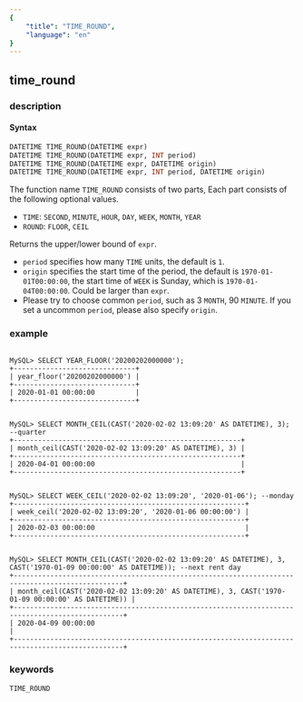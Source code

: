 ```yaml
---
{
    "title": "TIME_ROUND",
    "language": "en"
}
---
```


<!-- 
Licensed to the Apache Software Foundation (ASF) under one
or more contributor license agreements.  See the NOTICE file
distributed with this work for additional information
regarding copyright ownership.  The ASF licenses this file
to you under the Apache License, Version 2.0 (the
"License"); you may not use this file except in compliance
with the License.  You may obtain a copy of the License at

  http://www.apache.org/licenses/LICENSE-2.0

Unless required by applicable law or agreed to in writing,
software distributed under the License is distributed on an
"AS IS" BASIS, WITHOUT WARRANTIES OR CONDITIONS OF ANY
KIND, either express or implied.  See the License for the
specific language governing permissions and limitations
under the License.
-->

## time_round
### description
#### Syntax

```sql
DATETIME TIME_ROUND(DATETIME expr)
DATETIME TIME_ROUND(DATETIME expr, INT period)
DATETIME TIME_ROUND(DATETIME expr, DATETIME origin)
DATETIME TIME_ROUND(DATETIME expr, INT period, DATETIME origin)
```

The function name `TIME_ROUND` consists of two parts, Each part consists of the following optional values.
- `TIME`: `SECOND`, `MINUTE`, `HOUR`, `DAY`, `WEEK`, `MONTH`, `YEAR`
- `ROUND`: `FLOOR`, `CEIL`

Returns the upper/lower bound of `expr`.

- `period` specifies how many `TIME` units, the default is `1`.
- `origin` specifies the start time of the period, the default is `1970-01-01T00:00:00`, the start time of `WEEK` is Sunday, which is `1970-01-04T00:00:00`. Could be larger than `expr`.
- Please try to choose common `period`, such as 3 `MONTH`, 90 `MINUTE`. If you set a uncommon `period`, please also specify `origin`.

### example

```

MySQL> SELECT YEAR_FLOOR('20200202000000');
+------------------------------+
| year_floor('20200202000000') |
+------------------------------+
| 2020-01-01 00:00:00          |
+------------------------------+


MySQL> SELECT MONTH_CEIL(CAST('2020-02-02 13:09:20' AS DATETIME), 3); --quarter
+--------------------------------------------------------+
| month_ceil(CAST('2020-02-02 13:09:20' AS DATETIME), 3) |
+--------------------------------------------------------+
| 2020-04-01 00:00:00                                    |
+--------------------------------------------------------+


MySQL> SELECT WEEK_CEIL('2020-02-02 13:09:20', '2020-01-06'); --monday
+---------------------------------------------------------+
| week_ceil('2020-02-02 13:09:20', '2020-01-06 00:00:00') |
+---------------------------------------------------------+
| 2020-02-03 00:00:00                                     |
+---------------------------------------------------------+


MySQL> SELECT MONTH_CEIL(CAST('2020-02-02 13:09:20' AS DATETIME), 3, CAST('1970-01-09 00:00:00' AS DATETIME)); --next rent day
+-------------------------------------------------------------------------------------------------+
| month_ceil(CAST('2020-02-02 13:09:20' AS DATETIME), 3, CAST('1970-01-09 00:00:00' AS DATETIME)) |
+-------------------------------------------------------------------------------------------------+
| 2020-04-09 00:00:00                                                                             |
+-------------------------------------------------------------------------------------------------+

```
### keywords
    TIME_ROUND
